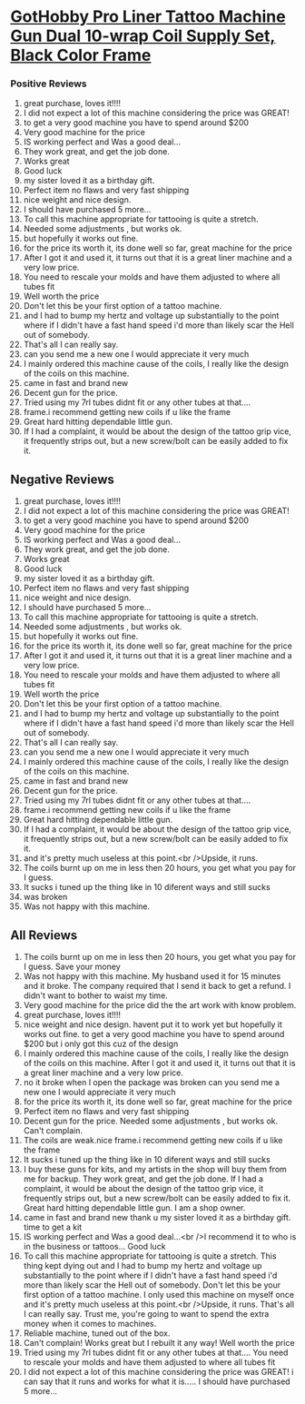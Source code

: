 # [GotHobby Pro Liner Tattoo Machine Gun Dual 10-wrap Coil Supply Set, Black Color Frame](https://products.checkmycream.com/products/GotHobby-Pro-Liner-Tattoo-Machine-Gun-Dual-10-wrap-Coil-Supply-Set-Black-Color-Frame.html)

### Positive Reviews

<ol>
      <li>great purchase, loves it!!!!</li>
      <li>I did not expect a lot of this machine considering the price was GREAT!</li>
      <li>to get a very good machine you have to spend around $200</li>
      <li>Very good machine for the price</li>
      <li>IS working perfect and Was a good deal...</li>
      <li>They work great, and get the job  done.  </li>
      <li>Works great</li>
      <li>Good luck</li>
      <li>my sister loved it as a birthday gift.</li>
      <li>Perfect item no flaws and very fast shipping</li>
      <li>nice weight and nice design.</li>
      <li>I should have purchased 5 more...</li>
      <li>To call this machine appropriate for tattooing is quite a stretch.</li>
      <li>Needed some adjustments , but works ok.</li>
      <li>but hopefully it works out fine.</li>
      <li>for the price its worth it, its done well so far, great machine for the price</li>
      <li>After I got it and used it, it turns out that it is a great liner machine and a very low price.</li>
      <li>You need to rescale your molds and have them adjusted to where all tubes fit</li>
      <li>Well worth the price</li>
      <li>Don&#x27;t let this be your first option of a tattoo machine.</li>
      <li>and I had to bump my hertz and voltage up substantially to the point where if I didn&#x27;t have a fast hand speed i&#x27;d more than likely scar the Hell out of somebody.</li>
      <li>That&#x27;s all I can really say.</li>
      <li>can you send me a new one I would appreciate it very much</li>
      <li>I mainly ordered this machine cause of the coils, I really like the design of the coils on this machine.</li>
      <li>came in fast and brand new</li>
      <li>Decent gun for the price.</li>
      <li>Tried using my 7rl tubes didnt fit or any other tubes at that....</li>
      <li>frame.i recommend getting new coils if u like the frame</li>
      <li>Great hard hitting dependable little gun.  </li>
      <li>If I had a complaint, it would be about the design of the tattoo grip vice, it frequently strips out, but a new screw/bolt can be easily added to fix it.  </li>
</ol>


<h2>Negative Reviews</h2>
<ol>
<li> great purchase, loves it!!!!</li>
<li> I did not expect a lot of this machine considering the price was GREAT!</li>
<li> to get a very good machine you have to spend around $200</li>
<li> Very good machine for the price</li>
<li> IS working perfect and Was a good deal...</li>
<li> They work great, and get the job  done.  </li>
<li> Works great</li>
<li> Good luck</li>
<li> my sister loved it as a birthday gift.</li>
<li> Perfect item no flaws and very fast shipping</li>
<li> nice weight and nice design.</li>
<li> I should have purchased 5 more...</li>
<li> To call this machine appropriate for tattooing is quite a stretch.</li>
<li> Needed some adjustments , but works ok.</li>
<li> but hopefully it works out fine.</li>
<li> for the price its worth it, its done well so far, great machine for the price</li>
<li> After I got it and used it, it turns out that it is a great liner machine and a very low price.</li>
<li> You need to rescale your molds and have them adjusted to where all tubes fit</li>
<li> Well worth the price</li>
<li> Don&#x27;t let this be your first option of a tattoo machine.</li>
<li> and I had to bump my hertz and voltage up substantially to the point where if I didn&#x27;t have a fast hand speed i&#x27;d more than likely scar the Hell out of somebody.</li>
<li> That&#x27;s all I can really say.</li>
<li> can you send me a new one I would appreciate it very much</li>
<li> I mainly ordered this machine cause of the coils, I really like the design of the coils on this machine.</li>
<li> came in fast and brand new</li>
<li> Decent gun for the price.</li>
<li> Tried using my 7rl tubes didnt fit or any other tubes at that....</li>
<li> frame.i recommend getting new coils if u like the frame</li>
<li> Great hard hitting dependable little gun.  </li>
<li> If I had a complaint, it would be about the design of the tattoo grip vice, it frequently strips out, but a new screw/bolt can be easily added to fix it.  </li>
<li> and it&#x27;s pretty much useless at this point.&lt;br /&gt;Upside, it runs.</li>
<li> The coils burnt up on me in less then 20 hours, you get what you pay for I guess.</li>
<li> It sucks i tuned up the thing like in 10 diferent ways and still sucks</li>
<li> was broken</li>
<li> Was not happy with this machine.  </li>
</ol>

<h2>All Reviews</h2>

<ol>
    <li> The coils burnt up on me in less then 20 hours, you get what you pay for I guess. Save your money</li>
    <li> Was not happy with this machine.  My husband used it for 15 minutes and it broke.  The company required that I send it back to get a refund.  I didn&#x27;t want to bother to waist my time.</li>
    <li> Very good machine for the price did the the art work with know problem.</li>
    <li> great purchase, loves it!!!!</li>
    <li> nice weight and nice design. havent put it to work yet but hopefully it works out fine. to get a very good machine you have to spend around $200 but i only got this cuz of the design</li>
    <li> I mainly ordered this machine cause of the coils, I really like the design of the coils on this machine. After I got it and used it, it turns out that it is a great liner machine and a very low price.</li>
    <li> no it broke when I open the package was broken can you send me a new one I would appreciate it very much</li>
    <li> for the price its worth it, its done well so far, great machine for the price</li>
    <li> Perfect item no flaws and very fast shipping</li>
    <li> Decent gun for the price. Needed some adjustments , but works ok. Can&#x27;t complain.</li>
    <li> The coils are weak.nice frame.i recommend getting new coils if u like the frame</li>
    <li> It sucks i tuned up the thing like in 10 diferent ways and still sucks</li>
    <li> I buy these guns for kits, and my artists in the shop will buy them from me for backup.  They work great, and get the job  done.  If I had a complaint, it would be about the design of the tattoo grip vice, it frequently strips out, but a new screw/bolt can be easily added to fix it.  Great hard hitting dependable little gun.  I am a shop owner.</li>
    <li> came in fast and brand new thank u my sister loved it as a birthday gift. time to get a kit</li>
    <li> IS working perfect and Was a good deal...&lt;br /&gt;I recommend it to who is in the business or tattoos... Good luck</li>
    <li> To call this machine appropriate for tattooing is quite a stretch. This thing kept dying out and I had to bump my hertz and voltage up substantially to the point where if I didn&#x27;t have a fast hand speed i&#x27;d more than likely scar the Hell out of somebody. Don&#x27;t let this be your first option of a tattoo machine. I only used this machine on myself once and it&#x27;s pretty much useless at this point.&lt;br /&gt;Upside, it runs. That&#x27;s all I can really say. Trust me, you&#x27;re going to want to spend the extra money when it comes to machines.</li>
    <li> Reliable machine, tuned out of the box.</li>
    <li> Can&#x27;t complain! Works great but I rebuilt it any way! Well worth the price</li>
    <li> Tried using my 7rl tubes didnt fit or any other tubes at that.... You need to rescale your molds and have them adjusted to where all tubes fit</li>
    <li> I did not expect a lot of this machine considering the price was GREAT! i can say that it runs and works for what it is..... I should have purchased 5 more...</li>
</ol>




